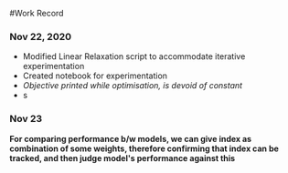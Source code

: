 #Work Record

### Nov 22, 2020
* Modified Linear Relaxation script to accommodate iterative experimentation
* Created notebook for experimentation 
* _Objective printed while optimisation, is devoid of constant_
* s

### Nov 23
**For comparing performance b/w models, we can give index as combination of some weights, therefore confirming that index can be tracked, and then judge model's performance against this**